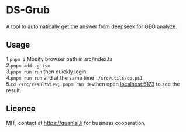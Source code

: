 # DS-Grub

A tool to automatically get the answer from deepseek for GEO analyze.

## Usage

1.``pnpm i`` Modify browser path in src/index.ts  
2.``pnpm add -g tsx``   
3.``pnpm run run`` then quickly login.    
4.``pnpm run run`` and at the same time ``./src/utils/cp.ps1``  
5.``cd /src/resultView; pnpm run dev``then open <localhost:5173> to see the result.

## Licence
MIT, contact at <https://quanlai.li> for business cooperation.
